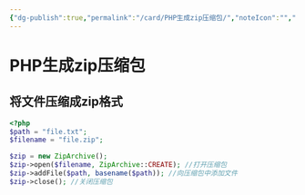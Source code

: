 ```yaml
---
{"dg-publish":true,"permalink":"/card/PHP生成zip压缩包/","noteIcon":"","created":"2021-11-23T14:16:24+08:00","updated":"2024-02-02T00:04:25+08:00"}
---
```



# PHP生成zip压缩包

## 将文件压缩成zip格式

``` php
<?php
$path = "file.txt";
$filename = "file.zip";

$zip = new ZipArchive();
$zip->open($filename, ZipArchive::CREATE); //打开压缩包
$zip->addFile($path, basename($path)); //向压缩包中添加文件
$zip->close(); //关闭压缩包
```